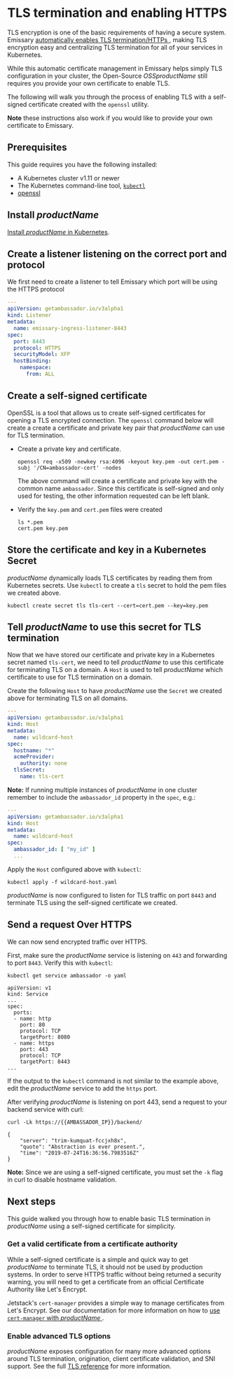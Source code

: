 # TLS termination and enabling HTTPS

TLS encryption is one of the basic requirements of having a secure system.
Emissary [automatically enables TLS termination/HTTPs
](../../topics/running/host-crd#tls-settings), making TLS encryption
easy and centralizing TLS termination for all of your services in Kubernetes.

While this automatic certificate management in Emissary helps
simply TLS configuration in your cluster, the Open-Source $OSSproductName$
still requires you provide your own certificate to enable TLS.

The following will walk you through the process of enabling TLS with a
self-signed certificate created with the `openssl` utility.

**Note** these instructions also work if you would like to provide your own
certificate to Emissary.

## Prerequisites

This guide requires you have the following installed:

- A Kubernetes cluster v1.11 or newer
- The Kubernetes command-line tool,
[`kubectl`](https://kubernetes.io/docs/tasks/tools/install-kubectl/)
- [openssl](https://www.openssl.org/source/)

## Install $productName$

[Install $productName$ in Kubernetes](../../topics/install).

## Create a listener listening on the correct port and protocol
We first need to create a listener to tell Emissary which port will be using the HTTPS protocol

```yaml
---
apiVersion: getambassador.io/v3alpha1
kind: Listener
metadata:
  name: emissary-ingress-listener-8443
spec:
  port: 8443
  protocol: HTTPS
  securityModel: XFP
  hostBinding:
    namespace:
      from: ALL
```

## Create a self-signed certificate

OpenSSL is a tool that allows us to create self-signed certificates for opening
a TLS encrypted connection. The `openssl` command below will create a
create a certificate and private key pair that $productName$ can use for TLS
termination.

- Create a private key and certificate.

   ```
   openssl req -x509 -newkey rsa:4096 -keyout key.pem -out cert.pem -subj '/CN=ambassador-cert' -nodes
   ```

   The above command will create a certificate and private key with the common
   name `ambassador`. Since this certificate is self-signed and only used for testing,
   the other information requested can be left blank.

- Verify the `key.pem` and `cert.pem` files were created

   ```
   ls *.pem
   cert.pem	key.pem
   ```

## Store the certificate and key in a Kubernetes Secret

$productName$ dynamically loads TLS certificates by reading them from
Kubernetes secrets. Use `kubectl` to create a `tls` secret to hold the pem
files we created above.

```
kubectl create secret tls tls-cert --cert=cert.pem --key=key.pem
```

## Tell $productName$ to use this secret for TLS termination

Now that we have stored our certificate and private key in a Kubernetes secret
named `tls-cert`, we need to tell $productName$ to use this certificate
for terminating TLS on a domain. A `Host` is used to tell $productName$ which
certificate to use for TLS termination on a domain.

Create the following `Host` to have $productName$ use the `Secret` we created
above for terminating TLS on all domains.

```yaml
---
apiVersion: getambassador.io/v3alpha1
kind: Host
metadata:
  name: wildcard-host
spec:
  hostname: "*"
  acmeProvider:
    authority: none
  tlsSecret:
    name: tls-cert
```

**Note:** If running multiple instances of $productName$ in one cluster remember to include the `ambassador_id` property in the `spec`, e.g.:

```yaml
---
apiVersion: getambassador.io/v3alpha1
kind: Host
metadata:
  name: wildcard-host
spec:
  ambassador_id: [ "my_id" ]
  ...
```

Apply the `Host` configured above with `kubectl`:

```
kubectl apply -f wildcard-host.yaml
```

$productName$ is now configured to listen for TLS traffic on port `8443` and
terminate TLS using the self-signed certificate we created.

## Send a request Over HTTPS

We can now send encrypted traffic over HTTPS.

First, make sure the $productName$ service is listening on `443` and forwarding
to port `8443`. Verify this with `kubectl`:

```
kubectl get service ambassador -o yaml

apiVersion: v1
kind: Service
...
spec:
  ports:
  - name: http
    port: 80
    protocol: TCP
    targetPort: 8080
  - name: https
    port: 443
    protocol: TCP
    targetPort: 8443
...
```

If the output to the `kubectl` command is not similar to the example above,
edit the $productName$ service to add the `https` port.

After verifying $productName$ is listening on port 443, send a request
to your backend service with curl:

```
curl -Lk https://{{AMBASSADOR_IP}}/backend/

{
    "server": "trim-kumquat-fccjxh8x",
    "quote": "Abstraction is ever present.",
    "time": "2019-07-24T16:36:56.7983516Z"
}
```

**Note:** Since we are using a self-signed certificate, you must set the `-k`
flag in curl to disable hostname validation.

## Next steps

This guide walked you through how to enable basic TLS termination in $productName$ using a self-signed certificate for simplicity.

### Get a valid certificate from a certificate authority

While a self-signed certificate is a simple and quick way to get $productName$ to terminate TLS, it should not be used by production systems. In order to serve HTTPS traffic without being returned a security warning, you will need to get a certificate from an official Certificate Authority like Let's Encrypt.

Jetstack's `cert-manager` provides a simple
way to manage certificates from Let's Encrypt. See our documentation for more
information on how to [use `cert-manager` with $productName$
](../cert-manager).

### Enable advanced TLS options

$productName$ exposes configuration for many more advanced options
around TLS termination, origination, client certificate validation, and SNI
support. See the full [TLS reference](../../topics/running/tls) for more
information.
